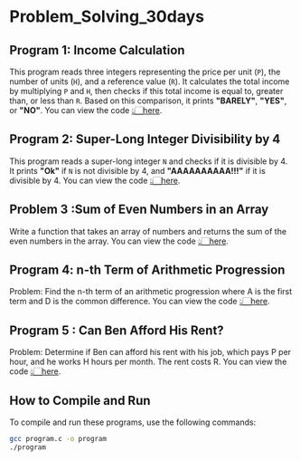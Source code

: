 # Problem_Solving_30days

## Program 1: Income Calculation
This program reads three integers representing the price per unit (`P`), the number of units (`H`), and a reference value (`R`). It calculates the total income by multiplying `P` and `H`, then checks if this total income is equal to, greater than, or less than `R`. Based on this comparison, it prints **"BARELY"**, **"YES"**, or **"NO"**.
You can view the code [👆🏻here](program.c#L1-L26). 

## Program 2: Super-Long Integer Divisibility by 4
This program reads a super-long integer `N` and checks if it is divisible by 4. It prints **"Ok"** if `N` is not divisible by 4, and **"AAAAAAAAAA!!!"** if it is divisible by 4.
You can view the code [👆🏻here](program.c#L14-L34).

 ## Problem 3 :Sum of Even Numbers in an Array
 Write a function that takes an array of numbers and returns the sum of the even numbers in the array.
 You can view the code [👆🏻here](program.c#L36-L52).

## Program 4: n-th Term of Arithmetic Progression
Problem: Find the n-th term of an arithmetic progression where A is the first term and D is the common difference.
 You can view the code [👆🏻here](program.c#L54-L63).
 
## Program 5 : Can Ben Afford His Rent?
Problem: Determine if Ben can afford his rent with his job, which pays P per hour, and he works H hours per month. The rent costs R.
 You can view the code [👆🏻here](program.c#L65-L76).


## How to Compile and Run

To compile and run these programs, use the following commands:

```bash
gcc program.c -o program
./program
